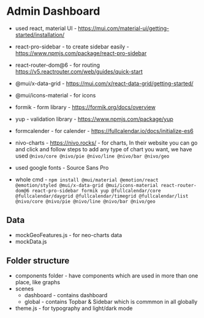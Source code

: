 # Admin Dashboard 
- used react, material UI - https://mui.com/material-ui/getting-started/installation/
- react-pro-sidebar - to create sidebar easily - https://www.npmjs.com/package/react-pro-sidebar
- react-router-dom@6 - for routing https://v5.reactrouter.com/web/guides/quick-start
- @mui/x-data-grid - https://mui.com/x/react-data-grid/getting-started/
- @mui/icons-material - for icons
- formik - form library - https://formik.org/docs/overview
- yup - validation library - https://www.npmjs.com/package/yup
- formcalender - for calender - https://fullcalendar.io/docs/initialize-es6
- nivo-charts - https://nivo.rocks/ - for charts, In their website you can go and click and follow steps to add any type of chart you want, we have used `@nivo/core @nivo/pie @nivo/line @nivo/bar @nivo/geo`
- used google fonts - Source Sans Pro

- whole cmd - `npm install @mui/material @emotion/react @emotion/styled @mui/x-data-grid @mui/icons-material react-router-dom@6 react-pro-sidebar formik yup @fullcalendar/core @fullcalendar/daygrid @fullcalendar/timegrid @fullcalendar/list @nivo/core @nivo/pie @nivo/line @nivo/bar @nivo/geo`


## Data
- mockGeoFeatures.js - for neo-charts data
- mockData.js

## Folder structure
- components folder - have components which are used in more than one place, like graphs
- scenes 
    - dashboard - contains dashboard
    - global - contains Topbar & Sidebar which is commmon in all globally
- theme.js - for typography and light/dark mode